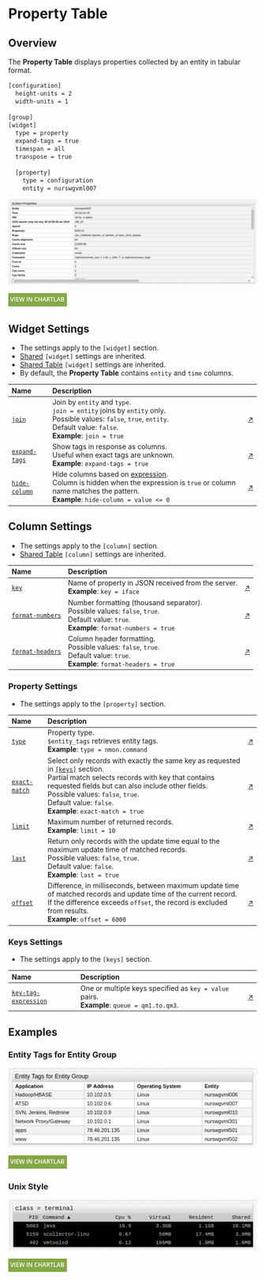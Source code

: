 # Property Table

## Overview

The **Property Table** displays properties collected by an entity in tabular format.

```ls
[configuration]
  height-units = 2
  width-units = 1

[group]
[widget]
  type = property
  expand-tags = true
  timespan = all
  transpose = true

  [property]
    type = configuration
    entity = nurswgvml007
```

![](./images/property-table-1.png)

[![](../../images/button.png)](https://apps.axibase.com/chartlab/f7c2337f)

## Widget Settings

* The settings apply to the `[widget]` section.
* [Shared](../shared/README.md#widget-settings) `[widget]` settings are inherited.
* [Shared Table](../shared-table/README.md#widget-settings) `[widget]` settings are inherited.
* By default, the **Property Table** contains `entity` and `time` columns.

Name | Description | &nbsp;
:--|:--|:--
<a name="join"></a>[`join`](#join)|Join by `entity` and `type`.<br>`join = entity` joins by `entity` only.<br>Possible values: `false`, `true`, `entity`.<br>Default value: `false`.<br>**Example**: `join = true`|[↗](https://apps.axibase.com/chartlab/1e6027a6)
<a name="expand-tags"></a>[`expand-tags`](#expand-tags)|Show tags in response as columns.<br>Useful when exact tags are unknown.<br>**Example**: `expand-tags = true`|[↗](https://apps.axibase.com/chartlab/90412013)
<a name="hide-column"></a>[`hide-column`](#hide-column)|Hide columns based on [expression](https://axibase.com/docs/atsd/api/meta/expression.html).<br>Column is hidden when the expression is `true` or column name matches the pattern.<br>**Example**: `hide-column = value <= 0`|[↗](https://apps.axibase.com/chartlab/0ded4531)

## Column Settings

* The settings apply to the `[column]` section.
* [Shared Table](../shared-table/README.md#column-settings) `[column]` settings are inherited.

Name | Description | &nbsp;
:--|:--|:--
<a name="key"></a>[`key`](#key)|Name of property in JSON received from the server.<br>**Example**: `key = iface`|[↗](https://apps.axibase.com/chartlab/c404955b)
<a name="format-numbers"></a>[`format-numbers`](#format-numbers)|Number formatting (thousand separator).<br>Possible values: `false`, `true`.<br>Default value: `true`.<br>**Example**: `format-numbers = true`|[↗](https://apps.axibase.com/chartlab/a0bbeb23)
<a name="format-headers"></a>[`format-headers`](#format-headers)|Column header formatting.<br>Possible values: `false`, `true`.<br>Default value: `true`.<br>**Example**: `format-headers = true`|[↗](https://apps.axibase.com/chartlab/62618861)

### Property Settings

* The settings apply to the `[property]` section.

Name | Description | &nbsp;
:--|:--|:--
<a name="type"></a>[`type`](#type)|Property type.<br>`$entity_tags` retrieves entity tags.<br>**Example**: `type = nmon.command`| [↗](https://apps.axibase.com/chartlab/d82b0257)
<a name="exact-match"></a>[`exact-match`](#exact-match)|Select only records with exactly the same key as requested in [`[keys]`](#keys-settings) section.<br>Partial match selects records with key that contains requested fields but can also include other fields.<br>Possible values: `false`, `true`.<br>Default value: `false`.<br>**Example**: `exact-match = true`|[↗](https://apps.axibase.com/chartlab/0be4101c)
<a name="limit"></a>[`limit`](#limit)|Maximum number of returned records.<br>**Example**: `limit = 10`|[↗](https://apps.axibase.com/chartlab/b24d0b4b)
<a name="last"></a>[`last`](#last)|Return only records with the update time equal to the maximum update time of matched records.<br>Possible values: `false`, `true`.<br>Default value: `false`.<br>**Example**: `last = true`|[↗](https://apps.axibase.com/chartlab/da112ba6)
<a name="offset"></a>[`offset`](#offset)|Difference, in milliseconds, between maximum update time of matched records and update time of the current record.<br>If the difference exceeds `offset`, the record is excluded from results.<br>**Example**: `offset = 6000`|[↗](https://apps.axibase.com/chartlab/4efa6cc8)

### Keys Settings

* The settings apply to the `[keys]` section.

Name | Description | &nbsp;
:--|:--|:--
<a name="key-tag-expression"></a>[`key-tag-expression`](#key-tag-expression)|One or multiple keys specified as `key = value` pairs.<br>**Example**: `queue = qm1.to.qm3`.| [↗](https://apps.axibase.com/chartlab/74add0d7)

## Examples

### Entity Tags for Entity Group

![](./images/entity-tags-for-entity-groups.png)

[![](../../images/button.png)](https://apps.axibase.com/chartlab/09255557)

### Unix Style

![](./images/class-terminal.png)

[![](../../images/button.png)](https://apps.axibase.com/chartlab/daae97ae)
